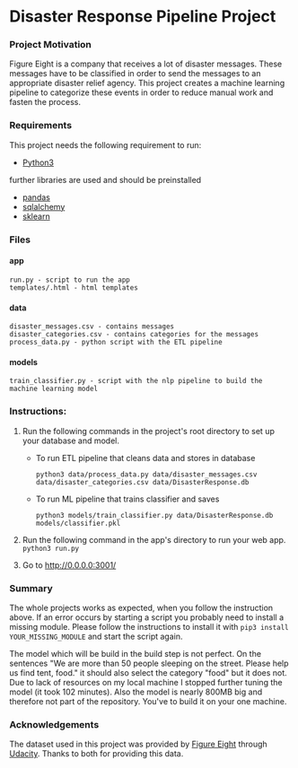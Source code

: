 # Disaster Response Pipeline Project

### Project Motivation

Figure Eight is a company that receives a lot of disaster messages. These messages have to be classified in order to send the messages to an appropriate disaster relief agency.
This project creates a machine learning pipeline to categorize these events in order to reduce manual work and fasten the process.

### Requirements

This project needs the following requirement to run:

* [Python3](https://www.python.org)

further libraries are used and should be preinstalled 

* [pandas](https://pandas.pydata.org/) 
* [sqlalchemy](https://www.sqlalchemy.org/)
* [sklearn](https://scikit-learn.org/)

### Files

#### app

    run.py - script to run the app
    templates/.html - html templates

#### data

    disaster_messages.csv - contains messages 
    disaster_categories.csv - contains categories for the messages
    process_data.py - python script with the ETL pipeline 

#### models

    train_classifier.py - script with the nlp pipeline to build the machine learning model
### Instructions:

1. Run the following commands in the project's root directory to set up your database and model.

    - To run ETL pipeline that cleans data and stores in database
  
        `python3 data/process_data.py data/disaster_messages.csv data/disaster_categories.csv data/DisasterResponse.db`

    - To run ML pipeline that trains classifier and saves
        
        `python3 models/train_classifier.py data/DisasterResponse.db models/classifier.pkl`

2. Run the following command in the app's directory to run your web app.
    `python3 run.py`

3. Go to http://0.0.0.0:3001/

### Summary

The whole projects works as expected, when you follow the instruction above. If an error occurs by starting a script you probably need to install a missing module. Please 
follow the instructions to install it with ```pip3 install YOUR_MISSING_MODULE``` and start the script again.

The model which will be build in the build step is not perfect. On the sentences "We are more than 50 people sleeping on the street. Please help us find tent, food." it should also select the category "food" but it does not. Due to lack of resources on my local machine I stopped further tuning the model (it took 102 minutes). Also the model is nearly 800MB big and therefore not part of the repository. You've to build it on your one machine.

### Acknowledgements

The dataset used in this project was provided by [Figure Eight](https://www.figure-eight.com/) through [Udacity](https.//www.udacity.com). Thanks to both for providing this data.